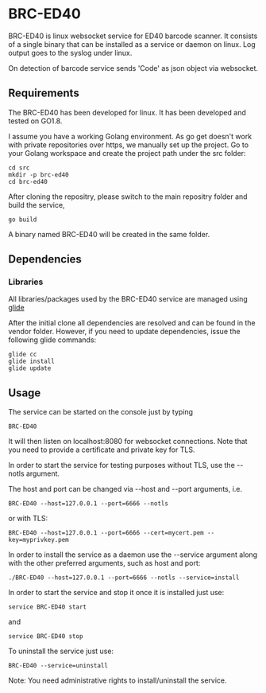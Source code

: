 # BRC-ED40
BRC-ED40 is linux websocket service for ED40 barcode scanner.  It consists of a single binary that can be installed as a service or daemon on linux. Log output goes to the syslog under linux.

On detection of barcode service sends 'Code' as json object via websocket.

## Requirements
The BRC-ED40 has been developed for linux. It has been developed and tested on GO1.8.

I assume you have a working Golang environment. As go get doesn't work with private repositories over https, we manually set up the project. Go to your Golang workspace and create the project path under the src folder:

```
cd src
mkdir -p brc-ed40
cd brc-ed40
```

After cloning the repositry, please switch to the main repositry folder and build the service,

```
go build
```

A binary named BRC-ED40 will be created in the same folder.

## Dependencies
### Libraries

All libraries/packages used by the BRC-ED40 service are managed using <a href="https://glide.sh/">glide</a>

After the initial clone all dependencies are resolved and can be found in the vendor folder. However, if you need to update dependencies, issue the following glide commands:
```
glide cc
glide install
glide update
```

## Usage

The service can be started on the console just by typing

```
BRC-ED40
```

It will then listen on localhost:8080 for websocket connections. Note that you need to provide a certificate and private key for TLS.

In order to start the service for testing purposes without TLS, use the --notls argument.

The host and port can be changed via --host and --port arguments, i.e.

```
BRC-ED40 --host=127.0.0.1 --port=6666 --notls
```

or with TLS:

```
BRC-ED40 --host=127.0.0.1 --port=6666 --cert=mycert.pem --key=myprivkey.pem
```
In order to install the service as a daemon use the --service argument along with the other preferred arguments, such as host and port:

```
./BRC-ED40 --host=127.0.0.1 --port=6666 --notls --service=install
```
In order to start the service and stop it once it is installed just use:

```
service BRC-ED40 start
```
and 
```
service BRC-ED40 stop
```

To uninstall the service just use:

```
BRC-ED40 --service=uninstall
```

Note: You need administrative rights to install/uninstall the service. 
